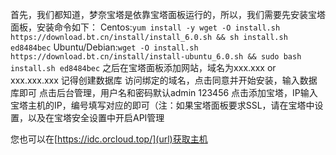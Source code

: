 首先，我们都知道，梦奈宝塔是依靠宝塔面板运行的，所以，我们需要先安装宝塔面板，安装命令如下：
Centos:`yum install -y wget -O install.sh https://download.bt.cn/install/install_6.0.sh && sh install.sh ed8484bec`
Ubuntu/Debian:`wget -O install.sh https://download.bt.cn/install/install-ubuntu_6.0.sh && sudo bash install.sh ed8484bec`
之后在宝塔面板添加网站，域名为xxx.xxx or xxx.xxx.xxx
记得创建数据库
访问绑定的域名，点击同意并开始安装，输入数据库即可
点击后台管理，用户名和密码默认admin 123456
点击添加宝塔，IP输入宝塔主机的IP，编号填写对应的即可（注：如果宝塔面板要求SSL，请在宝塔中设置，以及在宝塔安全设置中开启API管理

您也可以在[https://idc.orcloud.top/](url)获取主机
